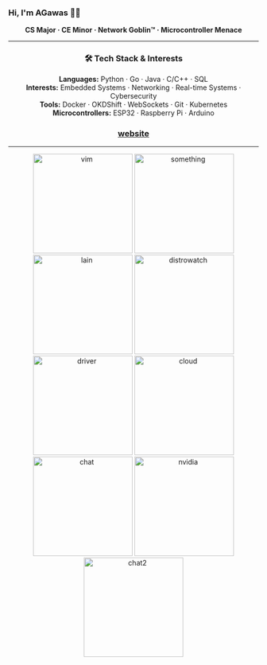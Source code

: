 ### Hi, I'm AGawas 🐧👾  
<p align="center"><strong>CS Major · CE Minor · Network Goblin™ · Microcontroller Menace</strong></p>

---

<h3 align="center">🛠️ Tech Stack & Interests</h3>

<p align="center">
  <strong>Languages:</strong> Python · Go · Java · C/C++ · SQL<br>
  <strong>Interests:</strong> Embedded Systems · Networking · Real-time Systems · Cybersecurity <br>
  <strong>Tools:</strong> Docker · OKDShift · WebSockets · Git · Kubernetes<br>
  <strong>Microcontrollers:</strong> ESP32 · Raspberry Pi · Arduino
</p>
<h3 align="center">
  <a href="https://zxcvhq.dev/">website</a>
</h3>

---

<div align="center">
  <img src="https://github.com/user-attachments/assets/08f1f930-ec86-4847-97b7-49b52037d837" alt="vim" width="200" />
  <img src="https://github.com/user-attachments/assets/a3eafd3c-ab4f-4fbf-b4a4-68d44a2ba27c" alt="something" width="200" />
  <img src="https://github.com/user-attachments/assets/f1321582-5ab1-4e95-800c-a0734d65b286" alt="lain" width="200" />
  <img src="https://github.com/user-attachments/assets/6c9be2ec-ce0f-4b3e-a278-0df690ff704a" alt="distrowatch" width="200" />
  <img src="https://github.com/user-attachments/assets/c979a0d3-88c8-4a83-a098-3e9d0e9a2362" alt="driver" width="200" />
  <img src="https://github.com/user-attachments/assets/496dfd80-eb53-446a-8302-1621d4bf8b4c" alt="cloud" width="200" />
  <img src="https://github.com/user-attachments/assets/33af1b18-3124-4c74-9712-7a8b052403f2" alt="chat" width="200" />
  <img src="https://github.com/user-attachments/assets/9f0ecac4-8862-4c63-b4e6-15ee0252c7ec" alt="nvidia" width="200" />
  <img src="https://github.com/user-attachments/assets/5ebc4952-3e5f-430f-9ff7-bc10209654cd" alt="chat2" width="200" />
</div>
